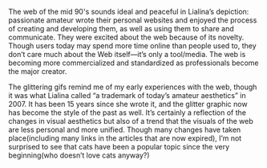 The web of the mid 90's sounds ideal and peaceful in Lialina’s depiction: passionate amateur wrote their personal websites and enjoyed the process of creating and developing them, as well as using them to share and communicate. They were excited about the web because of its novelty. Though users today may spend more time online than people used to, they don’t care much about the Web itself—it’s only a tool/media. The web is becoming more commercialized and standardized as professionals become the major creator.

The glittering gifs remind me of my early experiences with the web, though it was what Lialina called “a trademark of today’s amateur aesthetics” in 2007. It has been 15 years since she wrote it, and the glitter graphic now has become the style of the past as well. It’s certainly a reflection of the changes in visual aesthetics but also of a trend that the visuals of the web are less personal and more unified. Though many changes have taken place(including many links in the articles that are now expired), I’m not surprised to see that cats have been a popular topic since the very beginning(who doesn’t love cats anyway?)
